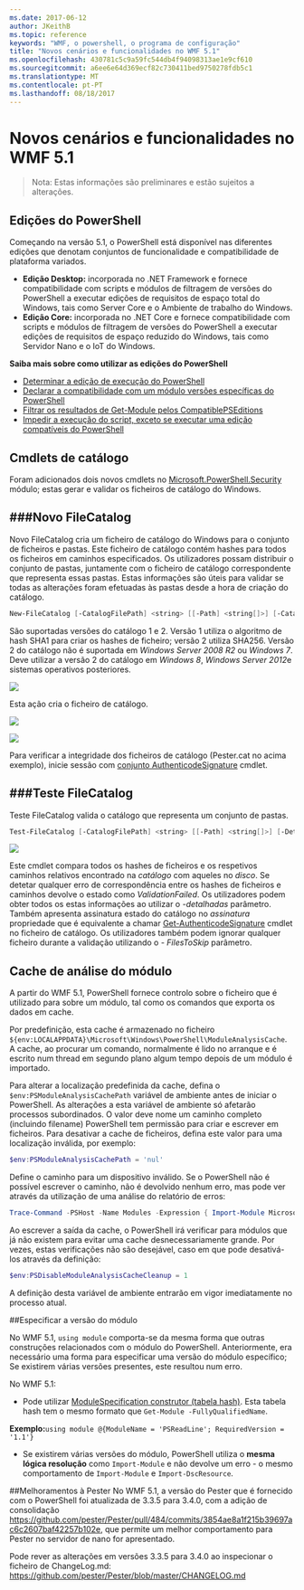 ```yaml
---
ms.date: 2017-06-12
author: JKeithB
ms.topic: reference
keywords: "WMF, o powershell, o programa de configuração"
title: "Novos cenários e funcionalidades no WMF 5.1"
ms.openlocfilehash: 430781c5c9a59fc544db4f94098313ae1e9cf610
ms.sourcegitcommit: a6ee6e64d369ecf82c730411bed9750278fdb5c1
ms.translationtype: MT
ms.contentlocale: pt-PT
ms.lasthandoff: 08/18/2017
---
```

# <a name="new-scenarios-and-features-in-wmf-51"></a>Novos cenários e funcionalidades no WMF 5.1 #

> Nota: Estas informações são preliminares e estão sujeitos a alterações.

## <a name="powershell-editions"></a>Edições do PowerShell ##
Começando na versão 5.1, o PowerShell está disponível nas diferentes edições que denotam conjuntos de funcionalidade e compatibilidade de plataforma variados.

- **Edição Desktop:** incorporada no .NET Framework e fornece compatibilidade com scripts e módulos de filtragem de versões do PowerShell a executar edições de requisitos de espaço total do Windows, tais como Server Core e o Ambiente de trabalho do Windows.
- **Edição Core:** incorporada no .NET Core e fornece compatibilidade com scripts e módulos de filtragem de versões do PowerShell a executar edições de requisitos de espaço reduzido do Windows, tais como Servidor Nano e o IoT do Windows.

**Saiba mais sobre como utilizar as edições do PowerShell**
- [Determinar a edição de execução do PowerShell]()
- [Declarar a compatibilidade com um módulo versões específicas do PowerShell]()
- [Filtrar os resultados de Get-Module pelos CompatiblePSEditions]()
- [Impedir a execução do script, exceto se executar uma edição compatíveis do PowerShell]()

## <a name="catalog-cmdlets"></a>Cmdlets de catálogo  

Foram adicionados dois novos cmdlets no [Microsoft.PowerShell.Security](https://technet.microsoft.com/en-us/library/hh847877.aspx) módulo; estas gerar e validar os ficheiros de catálogo do Windows.  

###<a name="new-filecatalog"></a>Novo FileCatalog 
--------------------------------

Novo FileCatalog cria um ficheiro de catálogo do Windows para o conjunto de ficheiros e pastas. Este ficheiro de catálogo contém hashes para todos os ficheiros em caminhos especificados. Os utilizadores possam distribuir o conjunto de pastas, juntamente com o ficheiro de catálogo correspondente que representa essas pastas. Estas informações são úteis para validar se todas as alterações foram efetuadas às pastas desde a hora de criação do catálogo.    

```powershell
New-FileCatalog [-CatalogFilePath] <string> [[-Path] <string[]>] [-CatalogVersion <int>] [-WhatIf] [-Confirm] [<CommonParameters>]
```
São suportadas versões do catálogo 1 e 2. Versão 1 utiliza o algoritmo de hash SHA1 para criar os hashes de ficheiro; versão 2 utiliza SHA256. Versão 2 do catálogo não é suportada em *Windows Server 2008 R2* ou *Windows 7*. Deve utilizar a versão 2 do catálogo em *Windows 8*, *Windows Server 2012*e sistemas operativos posteriores.  

![](../images/NewFileCatalog.jpg)

Esta ação cria o ficheiro de catálogo. 

![](../images/CatalogFile1.jpg)  

![](../images/CatalogFile2.jpg) 

Para verificar a integridade dos ficheiros de catálogo (Pester.cat no acima exemplo), inicie sessão com [conjunto AuthenticodeSignature](https://technet.microsoft.com/library/hh849819.aspx) cmdlet.   


###<a name="test-filecatalog"></a>Teste FileCatalog 
--------------------------------

Teste FileCatalog valida o catálogo que representa um conjunto de pastas. 

```powershell
Test-FileCatalog [-CatalogFilePath] <string> [[-Path] <string[]>] [-Detailed] [-FilesToSkip <string[]>] [-WhatIf] [-Confirm] [<CommonParameters>]
```

![](../images/TestFileCatalog.jpg)

Este cmdlet compara todos os hashes de ficheiros e os respetivos caminhos relativos encontrado na *catálogo* com aqueles no *disco*. Se detetar qualquer erro de correspondência entre os hashes de ficheiros e caminhos devolve o estado como *ValidationFailed*. Os utilizadores podem obter todos os estas informações ao utilizar o *-detalhadas* parâmetro. Também apresenta assinatura estado do catálogo no *assinatura* propriedade que é equivalente a chamar [Get-AuthenticodeSignature](https://technet.microsoft.com/en-us/library/hh849805.aspx) cmdlet no ficheiro de catálogo. Os utilizadores também podem ignorar qualquer ficheiro durante a validação utilizando o *- FilesToSkip* parâmetro. 


## <a name="module-analysis-cache"></a>Cache de análise do módulo ##
A partir do WMF 5.1, PowerShell fornece controlo sobre o ficheiro que é utilizado para sobre um módulo, tal como os comandos que exporta os dados em cache.

Por predefinição, esta cache é armazenado no ficheiro `${env:LOCALAPPDATA}\Microsoft\Windows\PowerShell\ModuleAnalysisCache`.
A cache, ao procurar um comando, normalmente é lido no arranque e é escrito num thread em segundo plano algum tempo depois de um módulo é importado.

Para alterar a localização predefinida da cache, defina o `$env:PSModuleAnalysisCachePath` variável de ambiente antes de iniciar o PowerShell. As alterações a esta variável de ambiente só afetarão processos subordinados. O valor deve nome um caminho completo (incluindo filename) PowerShell tem permissão para criar e escrever em ficheiros. Para desativar a cache de ficheiros, defina este valor para uma localização inválida, por exemplo:

```powershell
$env:PSModuleAnalysisCachePath = 'nul'
```

Define o caminho para um dispositivo inválido. Se o PowerShell não é possível escrever o caminho, não é devolvido nenhum erro, mas pode ver através da utilização de uma análise do relatório de erros:

```powershell
Trace-Command -PSHost -Name Modules -Expression { Import-Module Microsoft.PowerShell.Management -Force }
```

Ao escrever a saída da cache, o PowerShell irá verificar para módulos que já não existem para evitar uma cache desnecessariamente grande.
Por vezes, estas verificações não são desejável, caso em que pode desativá-los através da definição:

```powershell
$env:PSDisableModuleAnalysisCacheCleanup = 1
```

A definição desta variável de ambiente entrarão em vigor imediatamente no processo atual.

##<a name="specifying-module-version"></a>Especificar a versão do módulo

No WMF 5.1, `using module` comporta-se da mesma forma que outras construções relacionados com o módulo do PowerShell. Anteriormente, era necessário uma forma para especificar uma versão do módulo específico; Se existirem várias versões presentes, este resultou num erro.


No WMF 5.1:

* Pode utilizar [ModuleSpecification construtor (tabela hash)](https://msdn.microsoft.com/library/jj136290). Esta tabela hash tem o mesmo formato que `Get-Module -FullyQualifiedName`.

**Exemplo:**`using module @{ModuleName = 'PSReadLine'; RequiredVersion = '1.1'}`

* Se existirem várias versões do módulo, PowerShell utiliza o **mesma lógica resolução** como `Import-Module` e não devolve um erro - o mesmo comportamento de `Import-Module` e `Import-DscResource`.


##<a name="improvements-to-pester"></a>Melhoramentos à Pester
No WMF 5.1, a versão do Pester que é fornecido com o PowerShell foi atualizada de 3.3.5 para 3.4.0, com a adição de consolidação https://github.com/pester/Pester/pull/484/commits/3854ae8a1f215b39697ac6c2607baf42257b102e, que permite um melhor comportamento para Pester no servidor de nano for apresentado. 

Pode rever as alterações em versões 3.3.5 para 3.4.0 ao inspecionar o ficheiro de ChangeLog.md: https://github.com/pester/Pester/blob/master/CHANGELOG.md

